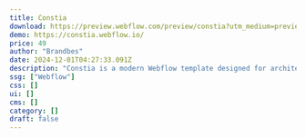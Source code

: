 ```yaml
---
title: Constia
download: https://preview.webflow.com/preview/constia?utm_medium=preview_link&utm_source=designer&utm_content=constia&preview=9ffeb07b98b0a41d918b04733acaed03&locale=en&workflow=preview
demo: https://constia.webflow.io/
price: 49
author: "Brandbes"
date: 2024-12-01T04:27:33.091Z
description: "Constia is a modern Webflow template designed for architecture, interior design, renovation, engineering, and construction businesses. The construction website template enhances your online constructor businesses with SEO-optimized performance."
ssg: ["Webflow"]
css: []
ui: []
cms: []
category: []
draft: false
---
```

